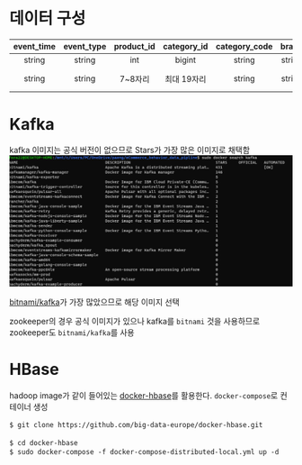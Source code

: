 # 데이터 구성
|event_time|event_type|product_id|category_id|category_code|brand|price|user_id|user_session|
|:---:|:---:|:---:|:---:|:---:|:---:|:---:|:---:|:---:|
|string|string|int|bigint|string|string|double|int|string|
|string|string|7~8자리|최대 19자리|string|string|소수점 2자리|9자리|string|

# Kafka
kafka 이미지는 공식 버전이 없으므로 Stars가 가장 많은 이미지로 채택함
![kafka-1](./img/kafka-1.png)

[bitnami/kafka](https://github.com/bitnami/bitnami-docker-kafka)가 가장 많았으므로 해당 이미지 선택

zookeeper의 경우 공식 이미지가 있으나 kafka를 `bitnami` 것을 사용하므로 zookeeper도 `bitnami/kafka`를 사용

# HBase
hadoop image가 같이 들어있는 [docker-hbase](https://github.com/big-data-europe/docker-hbase)를 활용한다.
`docker-compose`로 컨테이너 생성
```shell
$ git clone https://github.com/big-data-europe/docker-hbase.git

$ cd docker-hbase
$ sudo docker-compose -f docker-compose-distributed-local.yml up -d
```
